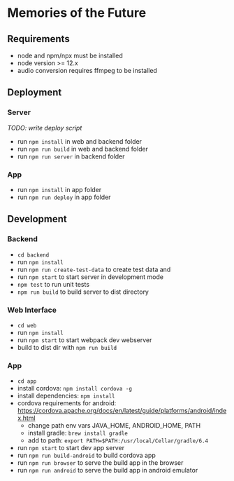 # Memories of the Future

## Requirements

* node and npm/npx must be installed
* node version >= 12.x
* audio conversion requires ffmpeg to be installed

## Deployment

### Server

*TODO: write deploy script*

* run `npm install` in web and backend folder
* run `npm run build` in web and backend folder
* run `npm run server` in backend folder

### App
* run `npm install` in app folder
* run `npm run deploy` in app folder

## Development

### Backend
* `cd backend`
* run `npm install`
* run `npm run create-test-data` to create test data and
* run `npm start` to start server in development mode
* `npm test` to run unit tests
* `npm run build` to build server to dist directory

### Web Interface
* `cd web`
* run `npm install`
* run `npm start` to start webpack dev webserver
* build to dist dir with `npm run build`

### App
* `cd app`
* install cordova: `npm install cordova -g`
* install dependencies: `npm install`
* cordova requirements for android: https://cordova.apache.org/docs/en/latest/guide/platforms/android/index.html
  * change path env vars JAVA_HOME, ANDROID_HOME, PATH
  * install gradle: `brew install gradle`
  * add to path: `export PATH=$PATH:/usr/local/Cellar/gradle/6.4`
* run `npm start` to start dev app server
* run `npm run build-android` to build cordova app
* run `npm run browser` to serve the build app in the browser
* run `npm run android` to serve the build app in android emulator